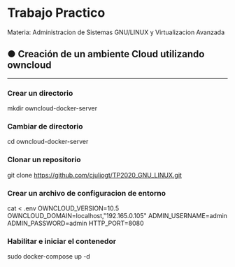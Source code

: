 #  Trabajo Practico 

Materia: Administracion  de Sistemas GNU/LINUX  y Virtualizacion Avanzada

## ● Creación de un ambiente Cloud utilizando owncloud
-------------------------------------------------------

### Crear un directorio 

mkdir owncloud-docker-server

### Cambiar de directorio

cd owncloud-docker-server

### Clonar un repositorio 

git clone https://github.com/cjuliogt/TP2020_GNU_LINUX.git

### Crear un archivo de configuracion de entorno 

cat <<EOF> .env
OWNCLOUD_VERSION=10.5
OWNCLOUD_DOMAIN=localhost,"192.165.0.105"
ADMIN_USERNAME=admin
ADMIN_PASSWORD=admin
HTTP_PORT=8080

### Habilitar e iniciar el contenedor 

sudo docker-compose  up -d 


